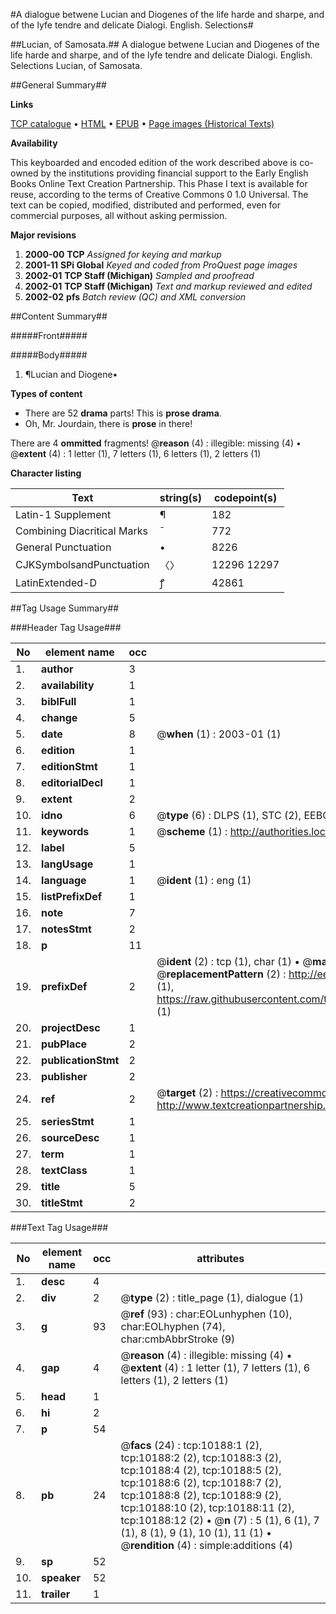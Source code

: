 #A dialogue betwene Lucian and Diogenes of the life harde and sharpe, and of the lyfe tendre and delicate Dialogi. English. Selections#

##Lucian, of Samosata.##
A dialogue betwene Lucian and Diogenes of the life harde and sharpe, and of the lyfe tendre and delicate
Dialogi. English. Selections
Lucian, of Samosata.

##General Summary##

**Links**

[TCP catalogue](http://www.ota.ox.ac.uk/tcp/)  • 
[HTML](http://tei.it.ox.ac.uk/tcp/Texts-HTML/free/A06/A06422.html)  • 
[EPUB](http://tei.it.ox.ac.uk/tcp/Texts-EPUB/free/A06/A06422.epub) • 
[Page images (Historical Texts)](https://data.historicaltexts.jisc.ac.uk/view?pubId=eebo-99845297e&pageId=eebo-99845297e-10188-1)

**Availability**

This keyboarded and encoded edition of the
	       work described above is co-owned by the institutions
	       providing financial support to the Early English Books
	       Online Text Creation Partnership. This Phase I text is
	       available for reuse, according to the terms of Creative
	       Commons 0 1.0 Universal. The text can be copied,
	       modified, distributed and performed, even for
	       commercial purposes, all without asking permission.

**Major revisions**

1. __2000-00__ __TCP__ *Assigned for keying and markup*
1. __2001-11__ __SPi Global__ *Keyed and coded from ProQuest page images*
1. __2002-01__ __TCP Staff (Michigan)__ *Sampled and proofread*
1. __2002-01__ __TCP Staff (Michigan)__ *Text and markup reviewed and edited*
1. __2002-02__ __pfs__ *Batch review (QC) and XML conversion*

##Content Summary##

#####Front#####

#####Body#####

1. ¶Lucian and Diogene•

**Types of content**

  * There are 52 **drama** parts! This is **prose drama**.
  * Oh, Mr. Jourdain, there is **prose** in there!

There are 4 **ommitted** fragments! 
 @__reason__ (4) : illegible: missing (4)  •  @__extent__ (4) : 1 letter (1), 7 letters (1), 6 letters (1), 2 letters (1)

**Character listing**


|Text|string(s)|codepoint(s)|
|---|---|---|
|Latin-1 Supplement|¶|182|
|Combining             Diacritical Marks|̄|772|
|General Punctuation|•|8226|
|CJKSymbolsandPunctuation|〈〉|12296 12297|
|LatinExtended-D|ꝭ|42861|

##Tag Usage Summary##

###Header Tag Usage###

|No|element name|occ|attributes|
|---|---|---|---|
|1.|__author__|3||
|2.|__availability__|1||
|3.|__biblFull__|1||
|4.|__change__|5||
|5.|__date__|8| @__when__ (1) : 2003-01 (1)|
|6.|__edition__|1||
|7.|__editionStmt__|1||
|8.|__editorialDecl__|1||
|9.|__extent__|2||
|10.|__idno__|6| @__type__ (6) : DLPS (1), STC (2), EEBO-CITATION (1), PROQUEST (1), VID (1)|
|11.|__keywords__|1| @__scheme__ (1) : http://authorities.loc.gov/ (1)|
|12.|__label__|5||
|13.|__langUsage__|1||
|14.|__language__|1| @__ident__ (1) : eng (1)|
|15.|__listPrefixDef__|1||
|16.|__note__|7||
|17.|__notesStmt__|2||
|18.|__p__|11||
|19.|__prefixDef__|2| @__ident__ (2) : tcp (1), char (1)  •  @__matchPattern__ (2) : ([0-9\-]+):([0-9IVX]+) (1), (.+) (1)  •  @__replacementPattern__ (2) : http://eebo.chadwyck.com/downloadtiff?vid=$1&page=$2 (1), https://raw.githubusercontent.com/textcreationpartnership/Texts/master/tcpchars.xml#$1 (1)|
|20.|__projectDesc__|1||
|21.|__pubPlace__|2||
|22.|__publicationStmt__|2||
|23.|__publisher__|2||
|24.|__ref__|2| @__target__ (2) : https://creativecommons.org/publicdomain/zero/1.0/ (1), http://www.textcreationpartnership.org/docs/. (1)|
|25.|__seriesStmt__|1||
|26.|__sourceDesc__|1||
|27.|__term__|1||
|28.|__textClass__|1||
|29.|__title__|5||
|30.|__titleStmt__|2||


###Text Tag Usage###

|No|element name|occ|attributes|
|---|---|---|---|
|1.|__desc__|4||
|2.|__div__|2| @__type__ (2) : title_page (1), dialogue (1)|
|3.|__g__|93| @__ref__ (93) : char:EOLunhyphen (10), char:EOLhyphen (74), char:cmbAbbrStroke (9)|
|4.|__gap__|4| @__reason__ (4) : illegible: missing (4)  •  @__extent__ (4) : 1 letter (1), 7 letters (1), 6 letters (1), 2 letters (1)|
|5.|__head__|1||
|6.|__hi__|2||
|7.|__p__|54||
|8.|__pb__|24| @__facs__ (24) : tcp:10188:1 (2), tcp:10188:2 (2), tcp:10188:3 (2), tcp:10188:4 (2), tcp:10188:5 (2), tcp:10188:6 (2), tcp:10188:7 (2), tcp:10188:8 (2), tcp:10188:9 (2), tcp:10188:10 (2), tcp:10188:11 (2), tcp:10188:12 (2)  •  @__n__ (7) : 5 (1), 6 (1), 7 (1), 8 (1), 9 (1), 10 (1), 11 (1)  •  @__rendition__ (4) : simple:additions (4)|
|9.|__sp__|52||
|10.|__speaker__|52||
|11.|__trailer__|1||
